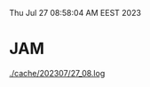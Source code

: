 Thu Jul 27 08:58:04 AM EEST 2023
# JAM
<a href='./cache/202307/27_08.log'>./cache/202307/27_08.log</a>
